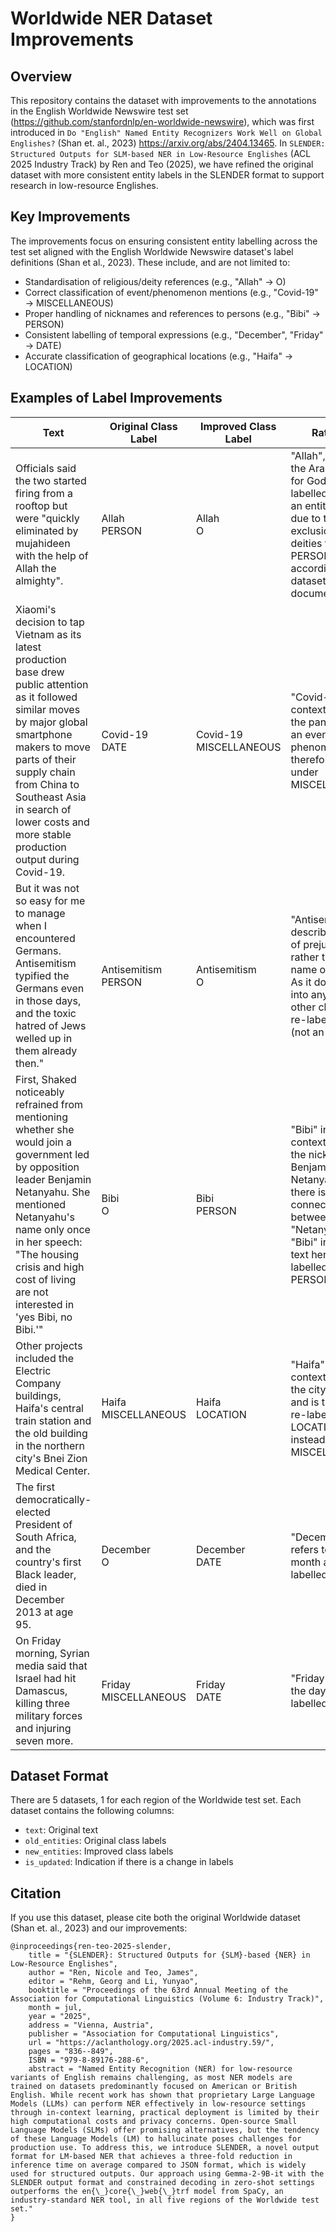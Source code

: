 # Worldwide NER Dataset Improvements

## Overview
This repository contains the dataset with improvements to the annotations in the English Worldwide Newswire test set (https://github.com/stanfordnlp/en-worldwide-newswire), which was first introduced in `Do "English" Named Entity Recognizers Work Well on Global Englishes?` (Shan et. al., 2023) https://arxiv.org/abs/2404.13465. In `SLENDER: Structured Outputs for SLM-based NER in Low-Resource Englishes` (ACL 2025 Industry Track) by Ren and Teo (2025), we have refined the original dataset with more consistent entity labels in the SLENDER format to support research in low-resource Englishes.

## Key Improvements
The improvements focus on ensuring consistent entity labelling across the test set aligned with the English Worldwide Newswire dataset's label definitions (Shan et al., 2023). These include, and are not limited to:
- Standardisation of religious/deity references (e.g., "Allah" → O)
- Correct classification of event/phenomenon mentions (e.g., "Covid-19" → MISCELLANEOUS) 
- Proper handling of nicknames and references to persons (e.g., "Bibi" → PERSON)
- Consistent labelling of temporal expressions (e.g., "December", "Friday" → DATE)
- Accurate classification of geographical locations (e.g., "Haifa" → LOCATION)

## Examples of Label Improvements

| Text | Original Class Label | Improved Class Label | Rationale |
|------|---------------------|---------------------|-----------|
| Officials said the two started firing from a rooftop but were "quickly eliminated by mujahideen with the help of Allah the almighty". | Allah <br> PERSON | Allah <br> O | "Allah", which is the Arabic word for God, is re-labelled as O (not an entity). This is due to the exclusion of deities from PERSON according to the dataset documentation. |
| Xiaomi's decision to tap Vietnam as its latest production base drew public attention as it followed similar moves by major global smartphone makers to move parts of their supply chain from China to Southeast Asia in search of lower costs and more stable production output during Covid-19. | Covid-19 <br> DATE | Covid-19 <br> MISCELLANEOUS | "Covid-19" in this context refers to the pandemic as an event or phenomenon, therefore falling under MISCELLANEOUS. |
| But it was not so easy for me to manage when I encountered Germans. Antisemitism typified the Germans even in those days, and the toxic hatred of Jews welled up in them already then." | Antisemitism <br> PERSON | Antisemitism <br> O | "Antisemitism" describes a form of prejudice, rather than a name of humans. As it does not fall into any of the other classes, it is re-labelled as O (not an entity). |
| First, Shaked noticeably refrained from mentioning whether she would join a government led by opposition leader Benjamin Netanyahu. She mentioned Netanyahu's name only once in her speech: "The housing crisis and high cost of living are not interested in 'yes Bibi, no Bibi.'" | Bibi <br> O | Bibi <br> PERSON | "Bibi" in this context refers to the nickname of Benjamin Netanyahu, and there is a clear connection between "Netanyahu" and "Bibi" in the same text hence re-labelled as PERSON. |
| Other projects included the Electric Company buildings, Haifa's central train station and the old building in the northern city's Bnei Zion Medical Center. | Haifa <br> MISCELLANEOUS | Haifa <br> LOCATION | "Haifa" in this context refers to the city in Israel, and is therefore re-labelled as LOCATION instead of MISCELLANEOUS. |
| The first democratically-elected President of South Africa, and the country's first Black leader, died in December 2013 at age 95. | December <br> O | December <br> DATE | "December" refers to the month and thus labelled as DATE. |
| On Friday morning, Syrian media said that Israel had hit Damascus, killing three military forces and injuring seven more. | Friday <br> MISCELLANEOUS | Friday <br> DATE | "Friday" refers to the day and thus labelled as DATE. |

## Dataset Format
There are 5 datasets, 1 for each region of the Worldwide test set. Each dataset contains the following columns:
- `text`: Original text
- `old_entities`: Original class labels
- `new_entities`: Improved class labels
- `is_updated`: Indication if there is a change in labels

## Citation
If you use this dataset, please cite both the original Worldwide dataset (Shan et. al., 2023) and our improvements:
```
@inproceedings{ren-teo-2025-slender,
    title = "{SLENDER}: Structured Outputs for {SLM}-based {NER} in Low-Resource Englishes",
    author = "Ren, Nicole and Teo, James",
    editor = "Rehm, Georg and Li, Yunyao",
    booktitle = "Proceedings of the 63rd Annual Meeting of the Association for Computational Linguistics (Volume 6: Industry Track)",
    month = jul,
    year = "2025",
    address = "Vienna, Austria",
    publisher = "Association for Computational Linguistics",
    url = "https://aclanthology.org/2025.acl-industry.59/",
    pages = "836--849",
    ISBN = "979-8-89176-288-6",
    abstract = "Named Entity Recognition (NER) for low-resource variants of English remains challenging, as most NER models are trained on datasets predominantly focused on American or British English. While recent work has shown that proprietary Large Language Models (LLMs) can perform NER effectively in low-resource settings through in-context learning, practical deployment is limited by their high computational costs and privacy concerns. Open-source Small Language Models (SLMs) offer promising alternatives, but the tendency of these Language Models (LM) to hallucinate poses challenges for production use. To address this, we introduce SLENDER, a novel output format for LM-based NER that achieves a three-fold reduction in inference time on average compared to JSON format, which is widely used for structured outputs. Our approach using Gemma-2-9B-it with the SLENDER output format and constrained decoding in zero-shot settings outperforms the en{\_}core{\_}web{\_}trf model from SpaCy, an industry-standard NER tool, in all five regions of the Worldwide test set."
}
```
